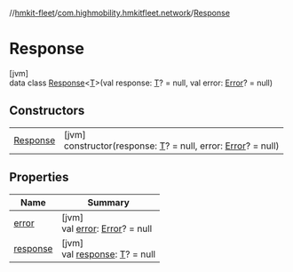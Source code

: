 //[hmkit-fleet](../../../index.md)/[com.highmobility.hmkitfleet.network](../index.md)/[Response](index.md)

# Response

[jvm]\
data class [Response](index.md)&lt;[T](index.md)&gt;(val response: [T](index.md)? = null, val error: [Error](../-error/index.md)? = null)

## Constructors

| | |
|---|---|
| [Response](-response.md) | [jvm]<br>constructor(response: [T](index.md)? = null, error: [Error](../-error/index.md)? = null) |

## Properties

| Name | Summary |
|---|---|
| [error](error.md) | [jvm]<br>val [error](error.md): [Error](../-error/index.md)? = null |
| [response](response.md) | [jvm]<br>val [response](response.md): [T](index.md)? = null |
